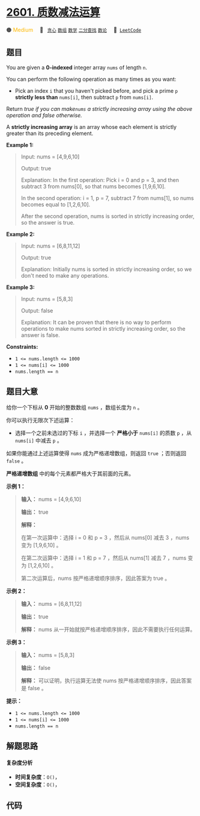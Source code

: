 # [2601. 质数减法运算](https://leetcode.com/problems/prime-subtraction-operation)

🟠 <font color=#ffb800>Medium</font>&emsp; 🔖&ensp; [`贪心`](/leetcode/outline/tag/greedy.md) [`数组`](/leetcode/outline/tag/array.md) [`数学`](/leetcode/outline/tag/math.md) [`二分查找`](/leetcode/outline/tag/binary-search.md) [`数论`](/leetcode/outline/tag/number-theory.md)&emsp; 🔗&ensp;[`LeetCode`](https://leetcode.com/problems/prime-subtraction-operation)

## 题目

You are given a **0-indexed** integer array `nums` of length `n`.

You can perform the following operation as many times as you want:

  * Pick an index `i` that you haven't picked before, and pick a prime `p` **strictly less than** `nums[i]`, then subtract `p` from `nums[i]`.

Return _true if you can make`nums` a strictly increasing array using the above
operation and false otherwise._

A **strictly increasing array** is an array whose each element is strictly
greater than its preceding element.



**Example 1:**

> Input: nums = [4,9,6,10]
> 
> Output: true
> 
> Explanation: In the first operation: Pick i = 0 and p = 3, and then subtract 3 from nums[0], so that nums becomes [1,9,6,10].
> 
> In the second operation: i = 1, p = 7, subtract 7 from nums[1], so nums becomes equal to [1,2,6,10].
> 
> After the second operation, nums is sorted in strictly increasing order, so the answer is true.

**Example 2:**

> Input: nums = [6,8,11,12]
> 
> Output: true
> 
> Explanation: Initially nums is sorted in strictly increasing order, so we don't need to make any operations.

**Example 3:**

> Input: nums = [5,8,3]
> 
> Output: false
> 
> Explanation: It can be proven that there is no way to perform operations to make nums sorted in strictly increasing order, so the answer is false.



**Constraints:**

  * `1 <= nums.length <= 1000`
  * `1 <= nums[i] <= 1000`
  * `nums.length == n`


## 题目大意

给你一个下标从 **0** 开始的整数数组 `nums` ，数组长度为 `n` 。

你可以执行无限次下述运算：

  * 选择一个之前未选过的下标 `i` ，并选择一个 **严格小于** `nums[i]` 的质数 `p` ，从 `nums[i]` 中减去 `p` 。

如果你能通过上述运算使得 `nums` 成为严格递增数组，则返回 `true` ；否则返回 `false` 。

**严格递增数组** 中的每个元素都严格大于其前面的元素。



**示例 1：**

> 
> 
> 
> 
> 
> **输入：** nums = [4,9,6,10]
> 
> **输出：** true
> 
> **解释：**
> 
> 在第一次运算中：选择 i = 0 和 p = 3 ，然后从 nums[0] 减去 3 ，nums 变为 [1,9,6,10] 。
> 
> 在第二次运算中：选择 i = 1 和 p = 7 ，然后从 nums[1] 减去 7 ，nums 变为 [1,2,6,10] 。
> 
> 第二次运算后，nums 按严格递增顺序排序，因此答案为 true 。

**示例 2：**

> 
> 
> 
> 
> 
> **输入：** nums = [6,8,11,12]
> 
> **输出：** true
> 
> **解释：** nums 从一开始就按严格递增顺序排序，因此不需要执行任何运算。

**示例 3：**

> 
> 
> 
> 
> 
> **输入：** nums = [5,8,3]
> 
> **输出：** false
> 
> **解释：** 可以证明，执行运算无法使 nums 按严格递增顺序排序，因此答案是 false 。



**提示：**

  * `1 <= nums.length <= 1000`
  * `1 <= nums[i] <= 1000`
  * `nums.length == n`


## 解题思路

#### 复杂度分析

- **时间复杂度**：`O()`，
- **空间复杂度**：`O()`，

## 代码

```javascript

```